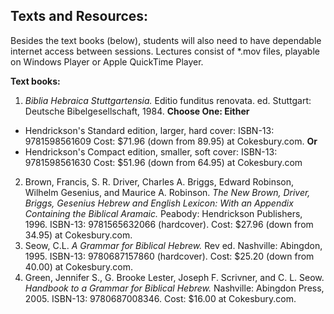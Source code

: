 ## Texts and Resources:

Besides the text books (below), students will also need to have dependable internet access between sessions. Lectures consist of *.mov files, playable on Windows Player or Apple QuickTime Player.

**Text books:**

1. *Biblia Hebraica Stuttgartensia.* Editio funditus renovata. ed. Stuttgart: Deutsche Bibelgesellschaft, 1984. **Choose One: Either**
  * Hendrickson's Standard edition, larger, hard cover: ISBN-13: 9781598561609 Cost: $71.96 (down from 89.95) at Cokesbury.com. **Or**
  * Hendrickson's Compact edition, smaller, soft cover: ISBN-13: 9781598561630 Cost: $51.96 (down from 64.95) at Cokesbury.com
2. Brown, Francis, S. R. Driver, Charles A. Briggs, Edward Robinson, Wilhelm Gesenius, and Maurice A. Robinson. *The New Brown, Driver, Briggs, Gesenius Hebrew and English Lexicon: With an Appendix Containing the Biblical Aramaic.* Peabody: Hendrickson Publishers, 1996. ISBN-13: 9781565632066 (hardcover). Cost: $27.96 (down from 34.95) at Cokesbury.com.
3. Seow, C.L. *A Grammar for Biblical Hebrew.* Rev ed. Nashville: Abingdon, 1995. ISBN-13: 9780687157860 (hardcover). Cost: $25.20 (down from 40.00) at Cokesbury.com.
4. Green, Jennifer S., G. Brooke Lester, Joseph F. Scrivner, and C. L. Seow. *Handbook to a Grammar for Biblical Hebrew.* Nashville: Abingdon Press, 2005. ISBN-13: 9780687008346. Cost: $16.00 at Cokesbury.com.

